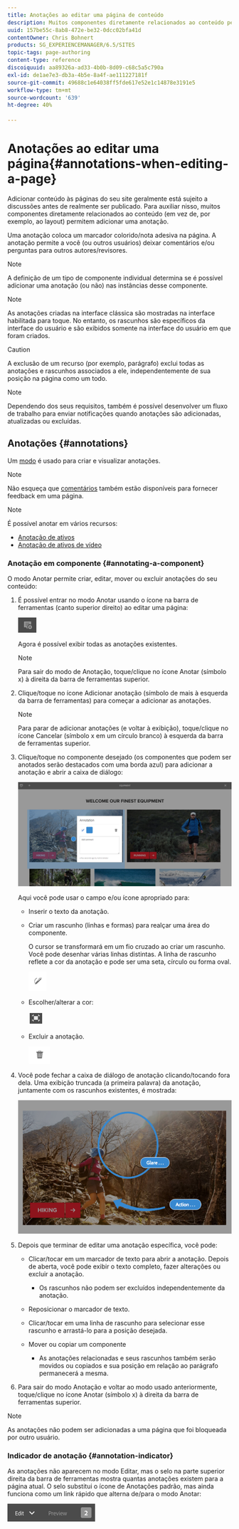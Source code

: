 ```yaml
---
title: Anotações ao editar uma página de conteúdo
description: Muitos componentes diretamente relacionados ao conteúdo permitem adicionar uma anotação.
uuid: 157be55c-8ab8-472e-be32-0dcc02bfa41d
contentOwner: Chris Bohnert
products: SG_EXPERIENCEMANAGER/6.5/SITES
topic-tags: page-authoring
content-type: reference
discoiquuid: aa89326a-ad33-4b0b-8d09-c68c5a5c790a
exl-id: de1ae7e3-db3a-4b5e-8a4f-ae111227181f
source-git-commit: 49688c1e64038ff5fde617e52e1c14878e3191e5
workflow-type: tm+mt
source-wordcount: '639'
ht-degree: 40%

---
```


# Anotações ao editar uma página{#annotations-when-editing-a-page}

Adicionar conteúdo às páginas do seu site geralmente está sujeito a discussões antes de realmente ser publicado. Para auxiliar nisso, muitos componentes diretamente relacionados ao conteúdo (em vez de, por exemplo, ao layout) permitem adicionar uma anotação.

Uma anotação coloca um marcador colorido/nota adesiva na página. A anotação permite a você (ou outros usuários) deixar comentários e/ou perguntas para outros autores/revisores.

>[!NOTE]
>
>A definição de um tipo de componente individual determina se é possível adicionar uma anotação (ou não) nas instâncias desse componente.

>[!NOTE]
>
>As anotações criadas na interface clássica são mostradas na interface habilitada para toque. No entanto, os rascunhos são específicos da interface do usuário e são exibidos somente na interface do usuário em que foram criados.

>[!CAUTION]
>
>A exclusão de um recurso (por exemplo, parágrafo) exclui todas as anotações e rascunhos associados a ele, independentemente de sua posição na página como um todo.

>[!NOTE]
>
>Dependendo dos seus requisitos, também é possível desenvolver um fluxo de trabalho para enviar notificações quando anotações são adicionadas, atualizadas ou excluídas.

## Anotações {#annotations}

Um [modo](/help/sites-authoring/author-environment-tools.md#page-modes) é usado para criar e visualizar anotações.

>[!NOTE]
>
>Não esqueça que [comentários](/help/sites-authoring/basic-handling.md#timeline) também estão disponíveis para fornecer feedback em uma página.

>[!NOTE]
>
>É possível anotar em vários recursos:
>
>* [Anotação de ativos](/help/assets/manage-assets.md#annotating)
>* [Anotação de ativos de vídeo](/help/assets/managing-video-assets.md#annotate-video-assets)
>

### Anotação em componente {#annotating-a-component}

O modo Anotar permite criar, editar, mover ou excluir anotações do seu conteúdo:

1. É possível entrar no modo Anotar usando o ícone na barra de ferramentas (canto superior direito) ao editar uma página:

   ![Anotar](do-not-localize/screen_shot_2018-03-22at110414.png)

   Agora é possível exibir todas as anotações existentes.

   >[!NOTE]
   >
   >Para sair do modo de Anotação, toque/clique no ícone Anotar (símbolo x) à direita da barra de ferramentas superior.

1. Clique/toque no ícone Adicionar anotação (símbolo de mais à esquerda da barra de ferramentas) para começar a adicionar as anotações.

   >[!NOTE]
   >
   >Para parar de adicionar anotações (e voltar à exibição), toque/clique no ícone Cancelar (símbolo x em um círculo branco) à esquerda da barra de ferramentas superior.

1. Clique/toque no componente desejado (os componentes que podem ser anotados serão destacados com uma borda azul) para adicionar a anotação e abrir a caixa de diálogo:

   ![screen_shot_2018-03-22at110606](assets/screen_shot_2018-03-22at110606.png)

   Aqui você pode usar o campo e/ou ícone apropriado para:

   * Inserir o texto da anotação.
   * Criar um rascunho (linhas e formas) para realçar uma área do componente.

     O cursor se transformará em um fio cruzado ao criar um rascunho. Você pode desenhar várias linhas distintas. A linha de rascunho reflete a cor da anotação e pode ser uma seta, círculo ou forma oval.

     ![Croqui](do-not-localize/screen_shot_2018-03-22at110640.png)

   * Escolher/alterar a cor:

     ![Escolher/alterar cor](do-not-localize/chlimage_1-19.png)

   * Excluir a anotação.

     ![Excluir anotação](do-not-localize/screen_shot_2018-03-22at110647.png)

1. Você pode fechar a caixa de diálogo de anotação clicando/tocando fora dela. Uma exibição truncada (a primeira palavra) da anotação, juntamente com os rascunhos existentes, é mostrada:

   ![screen_shot_2018-03-22at110850](assets/screen_shot_2018-03-22at110850.png)

1. Depois que terminar de editar uma anotação específica, você pode:

   * Clicar/tocar em um marcador de texto para abrir a anotação. Depois de aberta, você pode exibir o texto completo, fazer alterações ou excluir a anotação.

      * Os rascunhos não podem ser excluídos independentemente da anotação.

   * Reposicionar o marcador de texto.
   * Clicar/tocar em uma linha de rascunho para selecionar esse rascunho e arrastá-lo para a posição desejada.
   * Mover ou copiar um componente

      * As anotações relacionadas e seus rascunhos também serão movidos ou copiados e sua posição em relação ao parágrafo permanecerá a mesma.

1. Para sair do modo Anotação e voltar ao modo usado anteriormente, toque/clique no ícone Anotar (símbolo x) à direita da barra de ferramentas superior.

>[!NOTE]
>
>As anotações não podem ser adicionadas a uma página que foi bloqueada por outro usuário.

### Indicador de anotação {#annotation-indicator}

As anotações não aparecem no modo Editar, mas o selo na parte superior direita da barra de ferramentas mostra quantas anotações existem para a página atual. O selo substitui o ícone de Anotações padrão, mas ainda funciona como um link rápido que alterna de/para o modo Anotar:

![Indicador de anotações](assets/chlimage_1-242.png)
